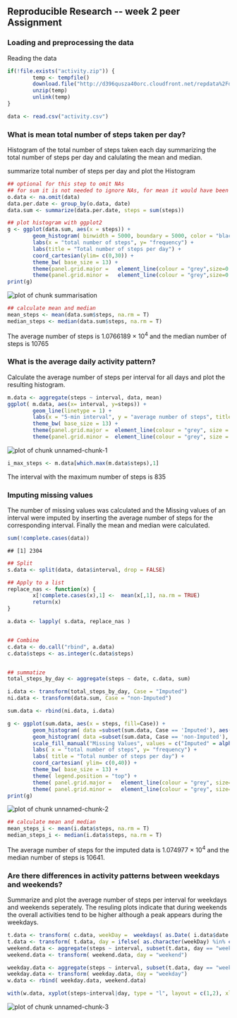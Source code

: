 

## Reproducible Research -- week 2 peer Assignment 
### Loading and preprocessing the data


Reading the data

```r
if(!file.exists("activity.zip")) {
        temp <- tempfile()
        download.file("http://d396qusza40orc.cloudfront.net/repdata%2Fdata%2Factivity.zip",temp) 
        unzip(temp)
        unlink(temp)
}

data <- read.csv("activity.csv")
```
### What is mean total number of steps taken per day?
Histogram of the total number of steps taken each day summarizing the total number of steps per day and calulating the mean and median.  

summarize total number of steps per day and plot the Histogram

```r
## optional for this step to omit NAs
## for sum it is not needed to ignore NAs, for mean it would have been
o.data <- na.omit(data)   
data.per.date <- group_by(o.data, date)
data.sum <- summarize(data.per.date, steps = sum(steps))  

## plot histogram with ggplot2
g <- ggplot(data.sum, aes(x = steps)) + 
        geom_histogram( binwidth = 5000, boundary = 5000, color = "black", alpha = .6, fill = "blue", size = 0.8) +
        labs(x = "total number of steps", y= "frequency") +
        labs(title = "Total number of steps per day") +
        coord_cartesian(ylim= c(0,30)) +
        theme_bw( base_size = 13) +
        theme(panel.grid.major =   element_line(colour = "grey",size=0.3, linetype = 2)) +
        theme(panel.grid.minor =   element_line(colour = "grey",size=0.3, linetype = 2))
print(g)
```

![plot of chunk summarisation](figure/summarisation-1.png)

```r
## calculate mean and median
mean_steps <- mean(data.sum$steps, na.rm = T)
median_steps <- median(data.sum$steps, na.rm = T)
```
The average number of steps is 1.0766189 &times; 10<sup>4</sup> and the median number of steps is 10765

### What is the average daily activity pattern?
Calculate the average number of steps per interval for all days and plot the resulting histogram.

```r
m.data <- aggregate(steps ~ interval, data, mean)
ggplot( m.data, aes(x= interval, y=steps)) +
        geom_line(linetype = 1) +
        labs(x = "5-min interval", y = "average number of steps", title = "Time Series plot: Average number of steps per interval") +
        theme_bw( base_size = 13) +
        theme(panel.grid.major =  element_line(colour = "grey", size = 0.3, linetype = 2)) +
        theme(panel.grid.minor =  element_line(colour = "grey", size = 0.3, linetype = 2))
```

![plot of chunk unnamed-chunk-1](figure/unnamed-chunk-1-1.png)

```r
i_max_steps <- m.data[which.max(m.data$steps),1]
```
The interval with the maximum number of steps is 835

### Imputing missing values  
The number of missing values was calculated and the Missing values of an interval were imputed by inserting the average number of steps for the corresponding interval. Finally the mean and median were calculated.

```r
sum(!complete.cases(data))
```

```
## [1] 2304
```

```r
## Split
s.data <- split(data, data$interval, drop = FALSE)

## Apply to a list
replace_nas <- function(x) {
        x[!complete.cases(x),1] <-  mean(x[,1], na.rm = TRUE)
        return(x)
}

a.data <- lapply( s.data, replace_nas )


## Combine
c.data <- do.call("rbind", a.data)
c.data$steps <- as.integer(c.data$steps)


## summatize
total_steps_by_day <- aggregate(steps ~ date, c.data, sum)

i.data <- transform(total_steps_by_day, Case = "Imputed")
ni.data <- transform(data.sum, Case = "non-Imputed")

sum.data <- rbind(ni.data, i.data)

g <- ggplot(sum.data, aes(x = steps, fill=Case)) + 
        geom_histogram( data =subset(sum.data, Case == 'Imputed'), aes(fill=Case), binwidth = 5000, boundary = 5000, color = "black", alpha = .6,  size = 0.8) +
        geom_histogram( data =subset(sum.data, Case == 'non-Imputed'), aes(fill=Case), binwidth = 5000, boundary = 5000, color = "black", alpha = .6,  size = 0.8) +
        scale_fill_manual("Missing Values", values = c("Imputed" = alpha("red", 0.6), "non-Imputed" = alpha("green", 0.6))) +
        labs( x = "total number of steps", y= "frequency") +
        labs( title = "Total number of steps per day") +
        coord_cartesian( ylim= c(0,40)) +
        theme_bw( base_size = 13) +
        theme( legend.position = "top") +
        theme( panel.grid.major =   element_line(colour = "grey", size=0.3, linetype = 2)) +
        theme( panel.grid.minor =   element_line(colour = "grey", size=0.3, linetype = 2)) 
print(g)
```

![plot of chunk unnamed-chunk-2](figure/unnamed-chunk-2-1.png)

```r
## calculate mean and median
mean_steps_i <- mean(i.data$steps, na.rm = T)
median_steps_i <- median(i.data$steps, na.rm = T)
```
The average number of steps for the imputed data is 1.074977 &times; 10<sup>4</sup> and the median number of steps is 10641. 

### Are there differences in activity patterns between weekdays and weekends?
Summarize and plot the average number of steps per interval for weekdays and weekends seperately. The resuling plots indicate that during weekends the overall activities tend to be higher although a peak appears during the weekdays.

```r
t.data <- transform( c.data, weekDay =  weekdays( as.Date( i.data$date )) )
t.data <- transform( t.data, day = ifelse( as.character(weekDay) %in% c("Samstag","Sonntag"), "weekend", "weekday"))
weekend.data <- aggregate(steps ~ interval, subset(t.data, day == "weekend"), mean)
weekend.data <- transform( weekend.data, day = "weekend")

weekday.data <- aggregate(steps ~ interval, subset(t.data, day == "weekday"), mean)
weekday.data <- transform( weekday.data, day = "weekday")
w.data <- rbind( weekday.data, weekend.data)

with(w.data, xyplot(steps~interval|day, type = "l", layout = c(1,2), xlab = "interval", ylab = "number of steps", main = "Average number of Steps per interval"))
```

![plot of chunk unnamed-chunk-3](figure/unnamed-chunk-3-1.png)


